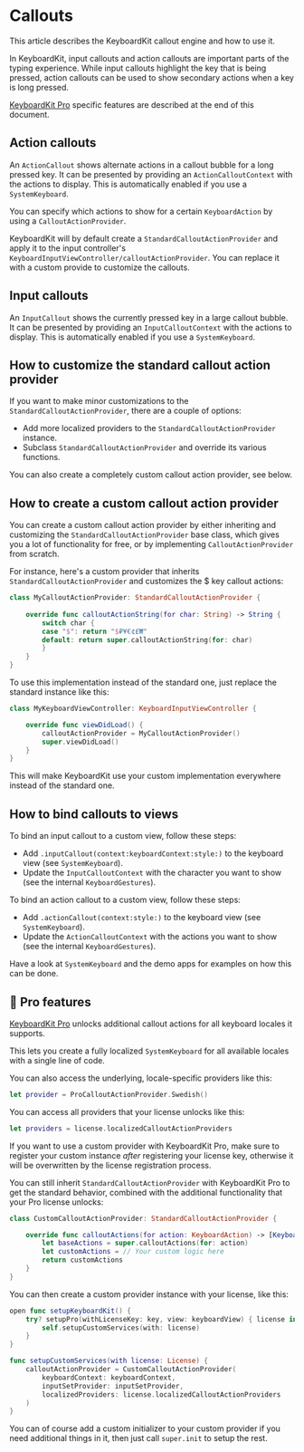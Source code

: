 # Callouts

This article describes the KeyboardKit callout engine and how to use it.

In KeyboardKit, input callouts and action callouts are important parts of the typing experience. While input callouts highlight the key that is being pressed, action callouts can be used to show secondary actions when a key is long pressed.

[KeyboardKit Pro][Pro] specific features are described at the end of this document.



## Action callouts

An ``ActionCallout`` shows alternate actions in a callout bubble for a long pressed key. It can be presented by providing an ``ActionCalloutContext`` with the actions to display. This is automatically enabled if you use a ``SystemKeyboard``.

You can specify which actions to show for a certain ``KeyboardAction`` by using a ``CalloutActionProvider``. 

KeyboardKit will by default create a ``StandardCalloutActionProvider`` and apply it to the input controller's ``KeyboardInputViewController/calloutActionProvider``. You can replace it with a custom provide to customize the callouts.



## Input callouts

An ``InputCallout`` shows the currently pressed key in a large callout bubble. It can be presented by providing an ``InputCalloutContext`` with the actions to display. This is automatically enabled if you use a ``SystemKeyboard``.



## How to customize the standard callout action provider

If you want to make minor customizations to the ``StandardCalloutActionProvider``, there are a couple of options:

* Add more localized providers to the ``StandardCalloutActionProvider`` instance. 
* Subclass ``StandardCalloutActionProvider`` and override its various functions.

You can also create a completely custom callout action provider, see below.



## How to create a custom callout action provider

You can create a custom callout action provider by either inheriting and customizing the ``StandardCalloutActionProvider`` base class, which gives you a lot of functionality for free, or by implementing ``CalloutActionProvider`` from scratch.

For instance, here's a custom provider that inherits ``StandardCalloutActionProvider`` and customizes the $ key callout actions:

```swift
class MyCalloutActionProvider: StandardCalloutActionProvider {
    
    override func calloutActionString(for char: String) -> String {
        switch char {
        case "$": return "$₽¥€¢£₩"
        default: return super.calloutActionString(for: char)
        }
    }
}
```

To use this implementation instead of the standard one, just replace the standard instance like this:

```swift
class MyKeyboardViewController: KeyboardInputViewController {

    override func viewDidLoad() {
        calloutActionProvider = MyCalloutActionProvider()
        super.viewDidLoad()
    }
}
```

This will make KeyboardKit use your custom implementation everywhere instead of the standard one.



## How to bind callouts to views

To bind an input callout to a custom view, follow these steps:

* Add `.inputCallout(context:keyboardContext:style:)` to the keyboard view (see ``SystemKeyboard``).
* Update the ``InputCalloutContext`` with the character you want to show (see the internal `KeyboardGestures`). 

To bind an action callout to a custom view, follow these steps:

* Add `.actionCallout(context:style:)` to the keyboard view (see ``SystemKeyboard``).
* Update the ``ActionCalloutContext`` with the actions you want to show (see the internal `KeyboardGestures`).

Have a look at ``SystemKeyboard`` and the demo apps for examples on how this can be done.



## 👑 Pro features

[KeyboardKit Pro][Pro] unlocks additional callout actions for all keyboard locales it supports. 

This lets you create a fully localized ``SystemKeyboard`` for all available locales with a single line of code.

You can also access the underlying, locale-specific providers like this:

```swift
let provider = ProCalloutActionProvider.Swedish()
```

You can access all providers that your license unlocks like this:

```swift
let providers = license.localizedCalloutActionProviders
```

If you want to use a custom provider with KeyboardKit Pro, make sure to register your custom instance *after* registering your license key, otherwise it will be overwritten by the license registration process.

You can still inherit `StandardCalloutActionProvider` with KeyboardKit Pro to get the standard behavior, combined with the additional functionality that your Pro license unlocks:

```swift
class CustomCalloutActionProvider: StandardCalloutActionProvider {

    override func calloutActions(for action: KeyboardAction) -> [KeyboardAction] {
        let baseActions = super.calloutActions(for: action)
        let customActions = // Your custom logic here
        return customActions
    }
}
```

You can then create a custom provider instance with your license, like this:

```swift
open func setupKeyboardKit() {
    try? setupPro(withLicenseKey: key, view: keyboardView) { license in
        self.setupCustomServices(with: license)
    }
}

func setupCustomServices(with license: License) {
    calloutActionProvider = CustomCalloutActionProvider(
        keyboardContext: keyboardContext,
        inputSetProvider: inputSetProvider,
        localizedProviders: license.localizedCalloutActionProviders
    )
}
```

You can of course add a custom initializer to your custom provider if you need additional things in it, then just call `super.init` to setup the rest. 



[Pro]: https://github.com/KeyboardKit/KeyboardKitPro
